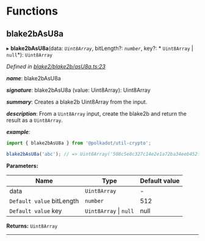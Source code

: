 

# Functions

<a id="blake2basu8a"></a>

##  blake2bAsU8a

▸ **blake2bAsU8a**(data: *`Uint8Array`*, bitLength?: *`number`*, key?: * `Uint8Array` &#124; `null`*): `Uint8Array`

*Defined in [blake2/blake2b/asU8a.ts:23](https://github.com/polkadot-js/common/blob/fbd6c1e/packages/util-crypto/src/blake2/blake2b/asU8a.ts#L23)*

*__name__*: blake2bAsU8a

*__signature__*: blake2bAsU8a (value: Uint8Array): Uint8Array

*__summary__*: Creates a blake2b Uint8Array from the input.

*__description__*: From a `Uint8Array` input, create the blake2b and return the result as a `Uint8Array`.

*__example__*:   

```javascript
import { blake2bAsU8a } from '@polkadot/util-crypto';

blake2bAsU8a('abc'); // => Uint8Array('508c5e8c327c14e2e1a72ba34eeb452f37458b209ed63a294d999b4c86675982')
```

**Parameters:**

| Name | Type | Default value |
| ------ | ------ | ------ |
| data | `Uint8Array` | - |
| `Default value` bitLength | `number` | 512 |
| `Default value` key |  `Uint8Array` &#124; `null`|  null |

**Returns:** `Uint8Array`

___

